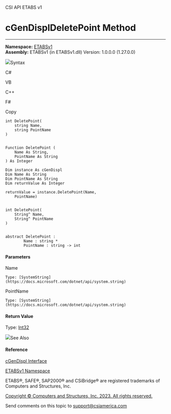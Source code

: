 ﻿

CSI API ETABS v1

# cGenDisplDeletePoint Method  
  
---  
  
**Namespace:** [ETABSv1](2780f1b8-2033-5289-2298-1cdb2a7508d9.htm)  
**Assembly:** ETABSv1 (in ETABSv1.dll) Version: 1.0.0.0 (1.27.0.0)

![](../icons/SectionExpanded.png)Syntax

C#

VB

C++

F#

Copy

    
    
    int DeletePoint(
    	string Name,
    	string PointName
    )
    
    
    Function DeletePoint ( 
    	Name As String,
    	PointName As String
    ) As Integer
    
    Dim instance As cGenDispl
    Dim Name As String
    Dim PointName As String
    Dim returnValue As Integer
    
    returnValue = instance.DeletePoint(Name, 
    	PointName)
    
    
    int DeletePoint(
    	String^ Name, 
    	String^ PointName
    )
    
    
    abstract DeletePoint : 
            Name : string * 
            PointName : string -> int 
    

#### Parameters

Name

    Type: [SystemString](https://docs.microsoft.com/dotnet/api/system.string)  

PointName

    Type: [SystemString](https://docs.microsoft.com/dotnet/api/system.string)  

#### Return Value

Type: [Int32](https://docs.microsoft.com/dotnet/api/system.int32)

![](../icons/SectionExpanded.png)See Also

#### Reference

[cGenDispl Interface](541befdd-2dbf-513b-3089-7c9eb64aae57.htm)

[ETABSv1 Namespace](2780f1b8-2033-5289-2298-1cdb2a7508d9.htm)

ETABS®, SAFE®, SAP2000® and CSiBridge® are registered trademarks of Computers
and Structures, Inc.  

[Copyright © Computers and Structures, Inc. 2023. All rights
reserved.](http://www.csiamerica.com)

Send comments on this topic to
[support@csiamerica.com](mailto:support%40csiamerica.com?Subject=CSI%20API%20ETABS%20v1)

